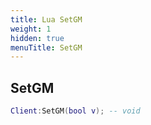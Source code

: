 ```yaml
---
title: Lua SetGM
weight: 1
hidden: true
menuTitle: SetGM
---
```

## SetGM
```lua
Client:SetGM(bool v); -- void
```